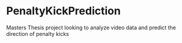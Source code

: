 # PenaltyKickPrediction
Masters Thesis project looking to analyze video data and predict the direction of penalty kicks
